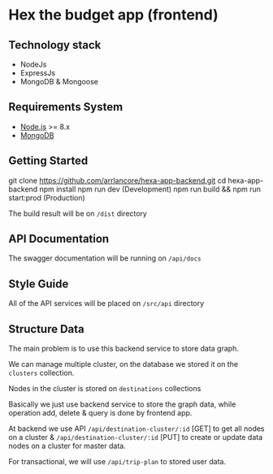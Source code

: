# Hex the budget app (frontend)

## Technology stack

- NodeJs
- ExpressJs
- MongoDB & Mongoose

## Requirements System
- [Node.js]("https://nodejs.org/") >= 8.x
- [MongoDB]("https://docs.mongodb.com/manual/installation/")

## Getting Started
git clone https://github.com/arrlancore/hexa-app-backend.git
cd hexa-app-backend
npm install
npm run dev (Development)
npm run build && npm run start:prod (Production)

The build result will be on `/dist` directory

## API Documentation

The swagger documentation will be running on `/api/docs`

## Style Guide

All of the API services will be placed on `/src/api` directory

## Structure Data

The main problem is to use this backend service to store data graph.

We can manage multiple cluster, on the database we stored it on the `clusters` collection.

Nodes in the cluster is stored on `destinations` collections

Basically we just use backend service to store the graph data, while operation add, delete & query is done by frontend app.

At backend we use API `/api/destination-cluster/:id` [GET] to get all nodes on a cluster & `/api/destination-cluster/:id` [PUT] to create or update data nodes on a cluster for master data.

For transactional, we will use `/api/trip-plan` to stored user data.

